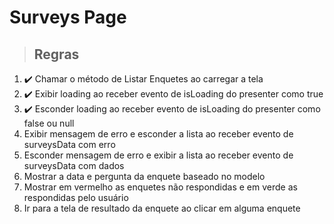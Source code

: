 # Surveys Page

> ## Regras
1. ✔️ Chamar o método de Listar Enquetes ao carregar a tela
2. ✔️ Exibir loading ao receber evento de isLoading do presenter como true
3. ✔️ Esconder loading ao receber evento de isLoading do presenter como false ou null
4. Exibir mensagem de erro e esconder a lista ao receber evento de surveysData com erro
5. Esconder mensagem de erro e exibir a lista ao receber evento de surveysData com dados
6. Mostrar a data e pergunta da enquete baseado no modelo
7. Mostrar em vermelho as enquetes não respondidas e em verde as respondidas pelo usuário
8. Ir para a tela de resultado da enquete ao clicar em alguma enquete